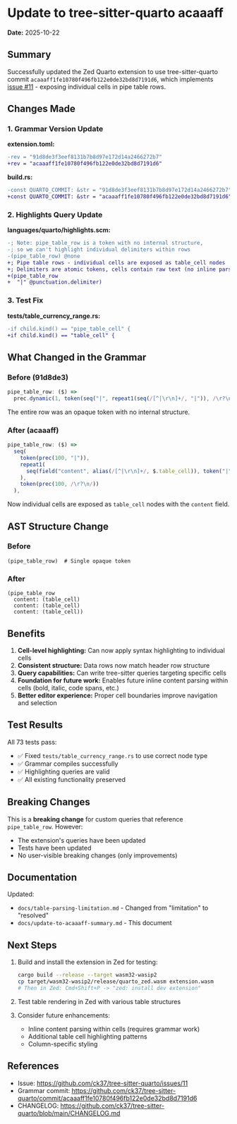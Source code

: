 # Update to tree-sitter-quarto acaaaff

**Date:** 2025-10-22

## Summary

Successfully updated the Zed Quarto extension to use tree-sitter-quarto commit `acaaaff1fe10780f496fb122e0de32bd8d7191d6`, which implements [issue #11](https://github.com/ck37/tree-sitter-quarto/issues/11) - exposing individual cells in pipe table rows.

## Changes Made

### 1. Grammar Version Update

**extension.toml:**
```diff
-rev = "91d8de3f3eef8131b7b8d97e172d14a2466272b7"
+rev = "acaaaff1fe10780f496fb122e0de32bd8d7191d6"
```

**build.rs:**
```diff
-const QUARTO_COMMIT: &str = "91d8de3f3eef8131b7b8d97e172d14a2466272b7";
+const QUARTO_COMMIT: &str = "acaaaff1fe10780f496fb122e0de32bd8d7191d6";
```

### 2. Highlights Query Update

**languages/quarto/highlights.scm:**
```diff
-; Note: pipe_table_row is a token with no internal structure,
-; so we can't highlight individual delimiters within rows
-(pipe_table_row) @none
+; Pipe table rows - individual cells are exposed as table_cell nodes
+; Delimiters are atomic tokens, cells contain raw text (no inline parsing yet)
+(pipe_table_row
+  "|" @punctuation.delimiter)
```

### 3. Test Fix

**tests/table_currency_range.rs:**
```diff
-if child.kind() == "pipe_table_cell" {
+if child.kind() == "table_cell" {
```

## What Changed in the Grammar

### Before (91d8de3)
```javascript
pipe_table_row: ($) =>
  prec.dynamic(1, token(seq("|", repeat1(seq(/[^|\r\n]+/, "|")), /\r?\n/))),
```

The entire row was an opaque token with no internal structure.

### After (acaaaff)
```javascript
pipe_table_row: ($) =>
  seq(
    token(prec(100, "|")),
    repeat1(
      seq(field("content", alias(/[^|\r\n]+/, $.table_cell)), token("|"))
    ),
    token(prec(100, /\r?\n/))
  ),
```

Now individual cells are exposed as `table_cell` nodes with the `content` field.

## AST Structure Change

### Before
```
(pipe_table_row)  # Single opaque token
```

### After
```
(pipe_table_row
  content: (table_cell)
  content: (table_cell)
  content: (table_cell))
```

## Benefits

1. **Cell-level highlighting:** Can now apply syntax highlighting to individual cells
2. **Consistent structure:** Data rows now match header row structure
3. **Query capabilities:** Can write tree-sitter queries targeting specific cells
4. **Foundation for future work:** Enables future inline content parsing within cells (bold, italic, code spans, etc.)
5. **Better editor experience:** Proper cell boundaries improve navigation and selection

## Test Results

All 73 tests pass:
- ✅ Fixed `tests/table_currency_range.rs` to use correct node type
- ✅ Grammar compiles successfully
- ✅ Highlighting queries are valid
- ✅ All existing functionality preserved

## Breaking Changes

This is a **breaking change** for custom queries that reference `pipe_table_row`. However:
- The extension's queries have been updated
- Tests have been updated
- No user-visible breaking changes (only improvements)

## Documentation

Updated:
- `docs/table-parsing-limitation.md` - Changed from "limitation" to "resolved"
- `docs/update-to-acaaaff-summary.md` - This document

## Next Steps

1. Build and install the extension in Zed for testing:
   ```bash
   cargo build --release --target wasm32-wasip2
   cp target/wasm32-wasip2/release/quarto_zed.wasm extension.wasm
   # Then in Zed: Cmd+Shift+P -> "zed: install dev extension"
   ```

2. Test table rendering in Zed with various table structures

3. Consider future enhancements:
   - Inline content parsing within cells (requires grammar work)
   - Additional table cell highlighting patterns
   - Column-specific styling

## References

- Issue: https://github.com/ck37/tree-sitter-quarto/issues/11
- Grammar commit: https://github.com/ck37/tree-sitter-quarto/commit/acaaaff1fe10780f496fb122e0de32bd8d7191d6
- CHANGELOG: https://github.com/ck37/tree-sitter-quarto/blob/main/CHANGELOG.md
